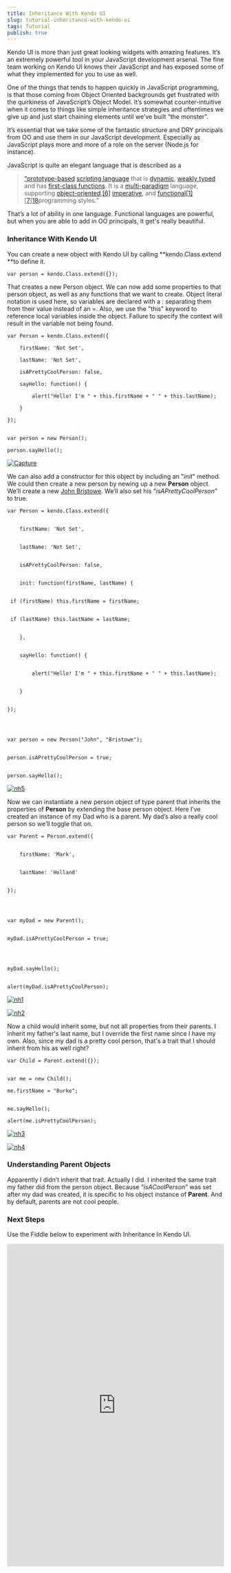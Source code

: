 ```yaml
---
title: Inheritance With Kendo UI
slug: tutorial-inheritance-with-kendo-ui
tags: Tutorial
publish: true
---
```


Kendo UI is more than just great looking widgets with amazing features.  It’s an extremely powerful tool in
your JavaScript development arsenal.  The fine team working on Kendo UI knows
their JavaScript and has exposed some of what they implemented for you to use
as well.

One of the things that tends to happen quickly in JavaScript programming, is
that those coming from Object Oriented backgrounds get frustrated with
the quirkiness of JavaScript’s Object Model.  It’s somewhat counter-intuitive
when it comes to things like simple inheritance strategies and oftentimes we
give up and just start chaining elements until we’ve built “the monster”.

It’s essential that we take some of the fantastic structure and DRY principals
from OO and use them in our JavaScript development.  Especially as JavaScript
plays more and more of a role on the server (Node.js for instance).

JavaScript is quite an elegant language that is described as a

> [“prototype-based][7] [scripting language][8] that is [dynamic][9], [weakly
typed][10] and has [first-class functions][11]. It is a [multi-paradigm][12]
language, supporting [object-oriented][13],[[6]][14] [imperative][15], and
[functional][16][[1]][17][[7]][18]programming styles.”

>

That’s a lot of ability in one language.  Functional languages are
powerful, but when you are able to add in OO principals, it get's really
beautiful.

### Inheritance With Kendo UI

You can create a new object with Kendo UI by calling **kendo.Class.extend **to
define it.


    var person = kendo.Class.extend({});



That creates a new Person object. We can now add some properties to that
person object, as well as any functions that we want to create. Object literal
notation is used here, so variables are declared with a : separating them from
their value instead of an =. Also, we use the "this" keyword to reference
local variables inside the object. Failure to specify the context will result
in the variable not being found.


    var Person = kendo.Class.extend({

        firstName: 'Not Set',

        lastName: 'Not Set',

        isAPrettyCoolPerson: false,

        sayHello: function() {

            alert("Hello! I'm " + this.firstName + " " + this.lastName);

        }

    });


    var person = new Person();

    person.sayHello();



[![Capture][19]][20]

We can also add a constructor for this object by including an "_init_" method.
We could then create a new person by newing up a new **Person** object. We’ll
create a new [John Bristowe][21].  We’ll also set his “_isAPrettyCoolPerson_”
to true.


    var Person = kendo.Class.extend({


        firstName: 'Not Set',


        lastName: 'Not Set',


        isAPrettyCoolPerson: false,


        init: function(firstName, lastName) {


     if (firstName) this.firstName = firstName;


     if (lastName) this.lastName = lastName;


        },


        sayHello: function() {


            alert("Hello! I'm " + this.firstName + " " + this.lastName);


        }


    });




    var person = new Person("John", "Bristowe");


    person.isAPrettyCoolPerson = true;


    person.sayHello();


[![nh5][23]][24]

Now we can instantiate a new person object of type parent that inherits the
properties of **Person** by extending the base person object.  Here I’ve
created an instance of my Dad who is a parent.  My dad’s also a really cool
person so we’ll toggle that on.


    var Parent = Person.extend({


        firstName: 'Mark',


        lastName: 'Holland'


    });




    var myDad = new Parent();


    myDad.isAPrettyCoolPerson = true;




    myDad.sayHello();


    alert(myDad.isAPrettyCoolPerson);


[![nh1][25]][26]

[![nh2][27]][28]

Now a child would inherit some, but not all properties from their parents. I
inherit my father's last name, but I override the first name since I have my
own. Also, since my dad is a pretty cool person, that's a trait that I should
inherit from his as well right?


    var Child = Parent.extend({});


    var me = new Child();

    me.firstName = "Burke";


    me.sayHello();

    alert(me.isPrettyCoolPerson);



[![nh3][29]][30]

[![nh4][31]][32]

### Understanding Parent Objects

Apparently I didn’t inherit that trait.  Actually I did.  I inherited the same
trait my father did from the person object.  Because “_isACoolPerson_” was set
after my dad was created, it is specific to his object instance of **Parent**.
And by default, parents are not cool people.

### Next Steps

Use the Fiddle below to experiment with Inheritance In Kendo UI.

<iframe style="width: 100%; height: 750px;" src="http://jsfiddle.net/burkeholland/FgShb/embedded/js,result" frameborder="0" allowfullscreen="allowfullscreen"></iframe>

   [7]: http://en.wikipedia.org/wiki/Prototype-based

   [8]: http://en.wikipedia.org/wiki/Scripting_language

   [9]: http://en.wikipedia.org/wiki/Dynamic_language

   [10]: http://en.wikipedia.org/wiki/Weak_typing

   [11]: http://en.wikipedia.org/wiki/First-class_functions

   [12]: http://en.wikipedia.org/wiki/Multi-paradigm

   [13]: http://en.wikipedia.org/wiki/Object-oriented_programming

   [14]: http://en.wikipedia.org/wiki/Javascript#cite_note-ECMA-262-5

   [15]: http://en.wikipedia.org/wiki/Imperative_programming

   [16]: http://en.wikipedia.org/wiki/Functional_programming

   [17]: http://en.wikipedia.org/wiki/Javascript#cite_note-jsfunc-0

   [18]: http://en.wikipedia.org/wiki/Javascript#cite_note-6

   [19]: images/8C23-Capture_thumb.png (Capture)

   [20]: images/8C23-Capture.png

   [21]: http://twitter.com/johnbristowe

   [23]: images/8C23-nh5_thumb.png (nh5)

   [24]: images/8C23-nh5.png

   [25]: images/8C23-nh1_thumb_1.png (nh1)

   [26]: images/8C23-nh1_1.png

   [27]: images/8C23-nh2_thumb.png (nh2)

   [28]: images/8C23-nh2.png

   [29]: images/8C23-nh3_thumb.png (nh3)

   [30]: images/8C23-nh3.png

   [31]: images/8C23-nh4_thumb.png (nh4)

   [32]: images/8C23-nh4.png
